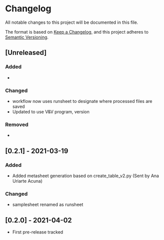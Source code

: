 # Changelog
All notable changes to this project will be documented in this file.

The format is based on [Keep a Changelog](https://keepachangelog.com/en/1.0.0/),
and this project adheres to [Semantic Versioning](https://semver.org/spec/v2.0.0.html).

## [Unreleased]
### Added
  -

### Changed
  - workflow now uses runsheet to designate where processed files are saved
  - Updated to use V&V program, version 

### Removed
  -

## [0.2.1] - 2021-03-19
### Added
  - Added metasheet generation based on create_table_v2.py (Sent by Ana Uriarte Acuna)

### Changed
  - samplesheet renamed as runsheet

## [0.2.0] - 2021-04-02
  - First pre-release tracked
